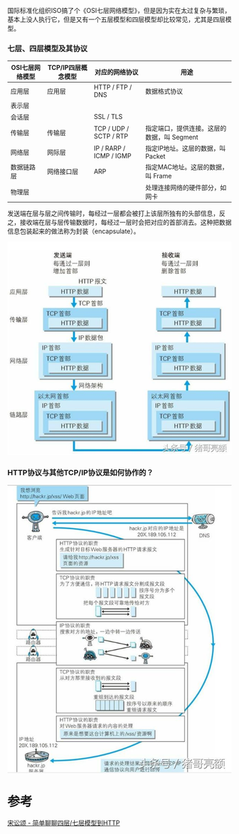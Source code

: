 国际标准化组织ISO搞了个《OSI七层网络模型》，但是因为实在太过复杂与繁琐，基本上没人执行它，但是又有一个五层模型和四层模型却比较常见，尤其是四层模型。

### 七层、四层模型及其协议

| OSI七层网络模型 | TCP/IP四层概念模型 | 对应的网络协议          | 用途                           |
| --------------- | ------------------ | ----------------------- | ------------------------------ |
| 应用层          | 应用层             | HTTP / FTP / DNS        | 数据格式协议                   |
| 表示层          |                    |                         |                                |
| 会话层          |                    | SSL / TLS               |                                |
| 传输层          | 传输层             | TCP / UDP / SCTP / RTP  | 指定端口，提供连接。这层的数据，叫 Segment             |
| 网络层          | 网际层             | IP / RARP / ICMP / IGMP | 指定IP地址。这层的数据，叫 Packet                     |
| 数据链路层      | 网络接口层         | ARP                        | 指定MAC地址。这层的数据，叫 Frame                    |
| 物理层          |                    |                         | 处理连接网络的硬件部分，如网卡 |



发送端在层与层之间传输时，每经过一层都会被打上该层所独有的头部信息，反之，接收端在层与层传输数据时，每经过一层时会把对应的首部消去。这种把数据信息包装起来的做法称为封装（encapsulate）。

![图解传说中的HTTP协议（一）](assets/403a000031b77930cb80.jpeg)



### HTTP协议与其他TCP/IP协议是如何协作的？

![图解传说中的HTTP协议（一）](assets/403600005159707f6b04.jpeg)





# 参考
[宋讼颂 - 简单聊聊四层/七层模型到HTTP](https://www.cnblogs.com/ss-py/p/9851155.html)

